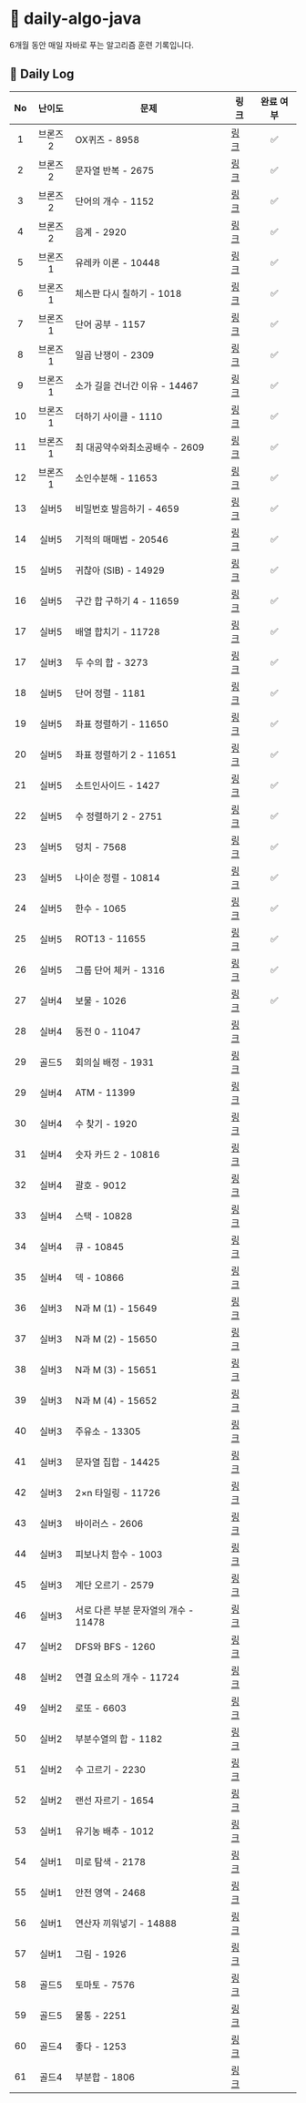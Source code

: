 # 📘 daily-algo-java

6개월 동안 매일 자바로 푸는 알고리즘 훈련 기록입니다.

## 📅 Daily Log

| No | 난이도  | 문제                       | 링크                                          | 완료 여부 |
|:--:|:----:|--------------------------|---------------------------------------------|:-----:|
| 1  | 브론즈2 | OX퀴즈 - 8958              | [링크](https://www.acmicpc.net/problem/8958)  | ✅ |
| 2  | 브론즈2 | 문자열 반복 - 2675            | [링크](https://www.acmicpc.net/problem/2675)  | ✅ |
| 3  | 브론즈2 | 단어의 개수 - 1152            | [링크](https://www.acmicpc.net/problem/1152)  | ✅ |
| 4  | 브론즈2 | 음계 - 2920                | [링크](https://www.acmicpc.net/problem/2920)  | ✅ |
| 5  | 브론즈1 | 유레카 이론 - 10448           | [링크](https://www.acmicpc.net/problem/10448) | ✅ |
| 6  | 브론즈1 | 체스판 다시 칠하기 - 1018        | [링크](https://www.acmicpc.net/problem/1018)  | ✅ |
| 7  | 브론즈1 | 단어 공부 - 1157             | [링크](https://www.acmicpc.net/problem/1157)  | ✅ |
| 8  | 브론즈1 | 일곱 난쟁이 - 2309            | [링크](https://www.acmicpc.net/problem/2309)  | ✅ |
| 9  | 브론즈1 | 소가 길을 건너간 이유 - 14467     | [링크](https://www.acmicpc.net/problem/14467) | ✅ |
| 10 | 브론즈1 | 더하기 사이클 - 1110           | [링크](https://www.acmicpc.net/problem/1110)  | ✅ |
| 11 | 브론즈1 | 최 대공약수와최소공배수 - 2609      | [링크](https://www.acmicpc.net/problem/2609)  | ✅ |
| 12 | 브론즈1 | 소인수분해 - 11653            | [링크](https://www.acmicpc.net/problem/11653) | ✅ |
| 13 | 실버5  | 비밀번호 발음하기 - 4659         | [링크](https://www.acmicpc.net/problem/4659)  | ✅ |
| 14 | 실버5  | 기적의 매매법 - 20546          | [링크](https://www.acmicpc.net/problem/20546) | ✅ |
| 15 | 실버5  | 귀찮아 (SIB) - 14929        | [링크](https://www.acmicpc.net/problem/14929) | ✅ |
| 16 | 실버5  | 구간 합 구하기 4 - 11659       | [링크](https://www.acmicpc.net/problem/11659) | ✅ |
| 17 | 실버5  | 배열 합치기 - 11728           | [링크](https://www.acmicpc.net/problem/11728) | ✅ |
| 17 | 실버3  | 두 수의 합 - 3273            | [링크](https://www.acmicpc.net/problem/3273)  | ✅ |
| 18 | 실버5  | 단어 정렬 - 1181             | [링크](https://www.acmicpc.net/problem/1181)  | ✅ | 
| 19 | 실버5  | 좌표 정렬하기 - 11650          | [링크](https://www.acmicpc.net/problem/11650) | ✅ |
| 20 | 실버5  | 좌표 정렬하기 2 - 11651        | [링크](https://www.acmicpc.net/problem/11651) | ✅ |
| 21 | 실버5  | 소트인사이드 - 1427            | [링크](https://www.acmicpc.net/problem/1427)  | ✅ |
| 22 | 실버5  | 수 정렬하기 2 - 2751          | [링크](https://www.acmicpc.net/problem/2751)  | ✅ |
| 23 | 실버5  | 덩치 - 7568                | [링크](https://www.acmicpc.net/problem/7568)  | ✅ |
| 23 | 실버5  | 나이순 정렬 - 10814           | [링크](https://www.acmicpc.net/problem/10814) | ✅ |
| 24 | 실버5  | 한수 - 1065                | [링크](https://www.acmicpc.net/problem/1065)  | ✅ |
| 25 | 실버5  | ROT13 - 11655            | [링크](https://www.acmicpc.net/problem/11655) | ✅ |
| 26 | 실버5  | 그룹 단어 체커 - 1316          | [링크](https://www.acmicpc.net/problem/1316)  | ✅ |
| 27 | 실버4  | 보물 - 1026                | [링크](https://www.acmicpc.net/problem/1026)  | ✅ |
| 28 | 실버4  | 동전 0 - 11047             | [링크](https://www.acmicpc.net/problem/11047) |  |
| 29 | 골드5  | 회의실 배정 - 1931            | [링크](https://www.acmicpc.net/problem/1931) |  |
| 29 | 실버4  | ATM - 11399              | [링크](https://www.acmicpc.net/problem/11399) |  |
| 30 | 실버4  | 수 찾기 - 1920              | [링크](https://www.acmicpc.net/problem/1920)  |  |
| 31 | 실버4  | 숫자 카드 2 - 10816          | [링크](https://www.acmicpc.net/problem/10816) |  |
| 32 | 실버4  | 괄호 - 9012                | [링크](https://www.acmicpc.net/problem/9012)  |  |
| 33 | 실버4  | 스택 - 10828               | [링크](https://www.acmicpc.net/problem/10828) |  |
| 34 | 실버4  | 큐 - 10845                | [링크](https://www.acmicpc.net/problem/10845) |  |
| 35 | 실버4  | 덱 - 10866                | [링크](https://www.acmicpc.net/problem/10866) |  |
| 36 | 실버3  | N과 M (1) - 15649         | [링크](https://www.acmicpc.net/problem/15649) |  |
| 37 | 실버3  | N과 M (2) - 15650         | [링크](https://www.acmicpc.net/problem/15650) |  |
| 38 | 실버3  | N과 M (3) - 15651         | [링크](https://www.acmicpc.net/problem/15651) |  |
| 39 | 실버3  | N과 M (4) - 15652         | [링크](https://www.acmicpc.net/problem/15652) |  |
| 40 | 실버3  | 주유소 - 13305              | [링크](https://www.acmicpc.net/problem/13305) |  |
| 41 | 실버3  | 문자열 집합 - 14425           | [링크](https://www.acmicpc.net/problem/14425) |  |
| 42 | 실버3  | 2×n 타일링 - 11726          | [링크](https://www.acmicpc.net/problem/11726) |  |
| 43 | 실버3  | 바이러스 - 2606              | [링크](https://www.acmicpc.net/problem/2606)  |  |
| 44 | 실버3  | 피보나치 함수 - 1003           | [링크](https://www.acmicpc.net/problem/1003)  |  |
| 45 | 실버3  | 계단 오르기 - 2579            | [링크](https://www.acmicpc.net/problem/2579)  |  |
| 46 | 실버3  | 서로 다른 부분 문자열의 개수 - 11478 | [링크](https://www.acmicpc.net/problem/11478) |  |
| 47 | 실버2  | DFS와 BFS - 1260          | [링크](https://www.acmicpc.net/problem/1260)  |  |
| 48 | 실버2  | 연결 요소의 개수 - 11724        | [링크](https://www.acmicpc.net/problem/11724) |  |
| 49 | 실버2  | 로또 - 6603                | [링크](https://www.acmicpc.net/problem/6603)  |  |
| 50 | 실버2  | 부분수열의 합 - 1182           | [링크](https://www.acmicpc.net/problem/1182)  |  |
| 51 | 실버2  | 수 고르기 - 2230             | [링크](https://www.acmicpc.net/problem/2230)  |  |
| 52 | 실버2  | 랜선 자르기 - 1654            | [링크](https://www.acmicpc.net/problem/1654)  |  |
| 53 | 실버1  | 유기농 배추 - 1012            | [링크](https://www.acmicpc.net/problem/1012)  |  |
| 54 | 실버1  | 미로 탐색 - 2178             | [링크](https://www.acmicpc.net/problem/2178)  |  |
| 55 | 실버1  | 안전 영역 - 2468             | [링크](https://www.acmicpc.net/problem/2468)  |  |
| 56 | 실버1  | 연산자 끼워넣기 - 14888         | [링크](https://www.acmicpc.net/problem/14888) |  |
| 57 | 실버1  | 그림 - 1926                | [링크](https://www.acmicpc.net/problem/1926)  |  |
| 58 | 골드5  | 토마토 - 7576               | [링크](https://www.acmicpc.net/problem/7576)  |  |
| 59 | 골드5  | 물통 - 2251                | [링크](https://www.acmicpc.net/problem/2251)  |  |
| 60 | 골드4  | 좋다 - 1253                | [링크](https://www.acmicpc.net/problem/1253)  |  |
| 61 | 골드4  | 부분합 - 1806               | [링크](https://www.acmicpc.net/problem/1806)  |  |
